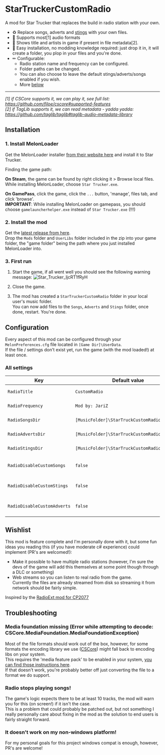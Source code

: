 ﻿# StarTruckerCustomRadio

A mod for Star Trucker that replaces the build in radio station with your own.

- ♻ Replace songs, adverts and [stings](https://en.wikipedia.org/wiki/Sting_(musical_phrase)) with your own files.
- 🤠 Supports most[1] audio formats
- 🎸 Shows title and artists in game if present in file metadata[2].
- 🧒 Easy installation, no modding knowledge required: just drop it in, it will create a folder, you plop in your files and you're done.
- ✏ Configurable:
	- Radio station name and frequency can be configured.
	- Folder paths can be changed.
	- You can also choose to leave the default stings/adverts/songs enabled if you wish.
	- More [below](#configuration)

----
_[1] if CSCore supports it, we can play it, see full list: https://github.com/filoe/cscore#supported-features_  
_[2] if TagLib supports it, we can read metadata - yadda yadda: https://github.com/taglib/taglib#taglib-audio-metadata-library_

## Installation

### 1. Install MelonLoader
Get the MelonLoader installer [from their website here](https://melonwiki.xyz/#/?id=requirements) and install it to Star Trucker.

Finding the game path:

**On Steam**, the game can be found by right clicking it > Browse local files.  
While installing MelonLoader, choose `Star Trucker.exe`.

**On GamePass**, click the game, click the `...` button, 'manage', files tab, and click 'browse'.  
**IMPORTANT**: While installing MelonLoader on gamepass, you should choose `gamelauncherhelper.exe` instead of `Star Trucker.exe` (!!!)

### 2. Install the mod
Get the [latest release from here](https://github.com/jariz/StarTruckerCustomRadio/releases).  
Drop the `Mods` folder and `UserLibs` folder included in the zip into your game folder, the "game folder" being the path where you just installed MelonLoader into.

### 3. First run
1. Start the game, if all went well you should see the following warning message:
![Star_Trucker_ljcRT1fRyH](https://github.com/user-attachments/assets/9fb09ae5-efc5-4117-b572-a74c9c8a23e1)

2. Close the game.

3. The mod has created a `StarTruckerCustomRadio` folder in your local user's music folder.  
You can now add files to the `Songs`, `Adverts` and `Stings` folder, once done, restart. You're done.

## Configuration

Every aspect of this mod can be configured through your `MelonPreferences.cfg` file located in `[Game Dir]\UserData`.  
If the file / settings don't exist yet, run the game (with the mod loaded!) at least once.

### All settings
| Key                         | Default value                                        | Description                                                                      |
| --------------------------- | ---------------------------------------------------- | -------------------------------------------------------------------------------- |
| `RadioTitle`                | `CustomRadio`                                        | ![Star_Trucker_c3sV4CQcQs](https://github.com/user-attachments/assets/2aaf30e2-5f44-4d14-9752-5384b802ec42)                                                                                 |
| `RadioFrequency`            | `Mod by: JariZ`                                      | ![Star_Trucker_LXWq6FSQjh](https://github.com/user-attachments/assets/95a66ff9-ba3e-495e-a6be-b420dc305278)                                                                                 |
| `RadioSongsDir`             | `[MusicFolder]\StarTruckCustomRadio\Songs`   | The path to your songs directory.                                                |
| `RadioAdvertsDir`           | `[MusicFolder]\StarTruckCustomRadio\Adverts` | The path to your adverts directory.                                              |
| `RadioStingsDir`            | `[MusicFolder]\StarTruckCustomRadio\Stings`  | The path to your stings directory.                                               |
| `RadioDisableCustomSongs`   | `false`                                              | If set to `true`, the game's default songs will not be replaced with your own.   |
| `RadioDisableCustomStings`  | `false`                                              | If set to `true`, the game's default stings will not be replaced with your own.  |
| `RadioDisableCustomAdverts` | `false`                                              | If set to `true`, the game's default adverts will not be replaced with your own. |

## Wishlist

This mod is feature complete and I'm personally done with it, but some fun ideas you reading this (if you have moderate c# experience) could implement (PR's are welcomed!):

- Make it possible to have multiple radio stations (however, I'm sure the devs of the game will add this themselves at some point though through a DLC or something)
- Web streams so you can listen to real radio from the game.  
  Currently the files are already streamed from disk so streaming it from network should be fairly simple.

Inspired by the [RadioExt mod for CP2077](https://github.com/justarandomguyintheinternet/CP77_radioExt)

## Troubleshooting

### Media foundation missing (Error while attempting to decode: CSCore.MediaFoundation.MediaFoundationException)

Most of the file formats should work out of the box, however, for some formats the encoding library we use ([CSCore](https://github.com/filoe/cscore)) might fall back to encoding libs on your system.  
This requires the 'media feature pack' to be enabled in your system, [you can find those instructions here](https://support.microsoft.com/en-us/windows/media-feature-pack-for-windows-n-8622b390-4ce6-43c9-9b42-549e5328e407).  
If that doesn't work, you're probably better off just converting the file to a format we do support.

### Radio stops playing songs!

The game's logic expects there to be at least 10 tracks, the mod will warn you for this (on screen!) if it isn't the case.  
This is a problem that could probably be patched out, but not something I really personally care about fixing in the mod as the solution to end users is fairly straight forward.

### It doesn't work on my non-windows platform!

For my personal goals for this project windows compat is enough, however, PR's are welcome!
